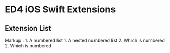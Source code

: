 #  ED4 iOS Swift Extensions

## Extension List


 Markup : 1. A numbered list
              1. A nested numbered list
              2. Which is numbered
          2. Which is numbered
